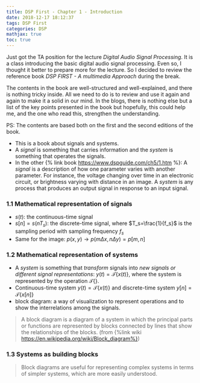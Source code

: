 ```yaml
---
title: DSP First - Chapter 1 - Introduction
date: 2018-12-17 18:12:37
tags: DSP First
categories: DSP
mathjax: true
toc: true
---
```


Just got the TA position for the lecture *Digital Audio Signal Processing*. It is a class introducing the basic digital audio signal processing. Even so, I thought it better to prepare more for the lecture. So I decided to review the reference book *DSP FIRST - A multimedia Approach* during the break.

The contents in the book are well-structured and well-explained, and there is nothing tricky inside. All we need to do is to review and use it again and again to make it a solid in our mind. In the blogs, there is nothing else but a list of the key points presented in the book but hopefully, this could help me, and the one who read this, strengthen the understanding.

PS: The contents are based both on the first and the second editions of the book.

<!--more-->
- This is a book about signals and systems.
- A *signal* is something that carries information and the *system* is something that operates the signals.
- In the other {% link book https://www.dspguide.com/ch5/1.htm %}: A *signal* is a description of how one parameter varies with another parameter. For instance, the voltage changing over time in an electronic circuit, or brightness varying with distance in an image. A *system* is any process that produces an output signal in response to an input signal.

### 1.1 Mathematical representation of signals
- $s(t)$: the continuous-time signal
- $s[n] = s(nT_s)$: the discrete-time signal, where $T_s=\frac{1}{f_s}$ is the sampling period with sampling frequency $f_s$
- Same for the image: $p(x,y) \rightarrow p(m\Delta x, n\Delta y) = p[m, n]$

### 1.2 Mathematical representation of systems
- A *system* is something that *transform* signals into *new signals or different signal representations*: $y(t) = \mathcal{T}\{x(t)\}$, where the system is represented by the operation $\mathcal{T}\{\}$.
- Continuous-time system $y(t)=\mathcal{T}\{x(t)\}$ and discrete-time system $y[n]=\mathcal{T}\{x[n]\}$
- block diagram: a way of  visualization to represent operations and to show the interrelations among the signals.

> A block diagram is a diagram of a system in which the principal parts or functions are represented by blocks connected by lines that show the relationships of the blocks. (from {%link wiki https://en.wikipedia.org/wiki/Block_diagram%})

### 1.3 Systems as building blocks
> Block diagrams are useful for representing complex systems in terms of simpler systems, which are more easily understood.
